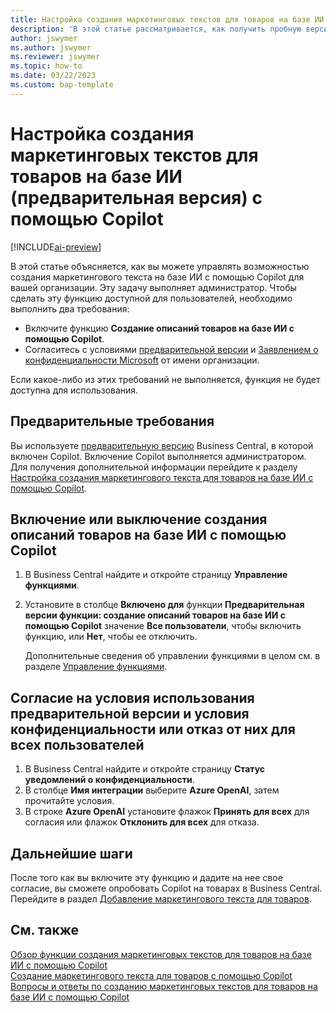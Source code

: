 ```yaml
---
title: Настройка создания маркетинговых текстов для товаров на базе ИИ (предварительная версия) с помощью Copilot
description: 'В этой статье рассматривается, как получить пробную версию Business Central с Copilot и включить Copilot в среде.'
author: jswymer
ms.author: jswymer
ms.reviewer: jswymer
ms.topic: how-to
ms.date: 03/22/2023
ms.custom: bap-template
---
```


# <a name="configure-ai-powered-item-marketing-text-preview-with-copilot"></a>Настройка создания маркетинговых текстов для товаров на базе ИИ (предварительная версия) с помощью Copilot

[!INCLUDE[ai-preview](includes/ai-preview.md)]

В этой статье объясняется, как вы можете управлять возможностью создания маркетингового текста на базе ИИ с помощью Copilot для вашей организации. Эту задачу выполняет администратор. Чтобы сделать эту функцию доступной для пользователей, необходимо выполнить два требования:

- Включите функцию **Создание описаний товаров на базе ИИ с помощью Copilot**.
- Согласитесь с условиями [предварительной версии](https://dynamics.microsoft.com/legaldocs/supp-dynamics365-preview/) и [Заявлением о конфиденциальности Microsoft](https://go.microsoft.com/fwlink/?LinkId=521839) от имени организации.

Если какое-либо из этих требований не выполняется, функция не будет доступна для использования.

## <a name="prerequisites"></a>Предварительные требования

Вы используете [предварительную версию](ai-preview-getstarted.md) Business Central, в которой включен Copilot. Включение Copilot выполняется администратором. Для получения дополнительной информации перейдите к разделу [Настройка создания маркетингового текста для товаров на базе ИИ с помощью Copilot](enable-ai.md).

## <a name="enable-or-disable-create-ai-powered-product-descriptions-with-copilot"></a>Включение или выключение создания описаний товаров на базе ИИ с помощью Copilot

1. В Business Central найдите и откройте страницу **Управление функциями**.
2. Установите в столбце **Включено для** функции **Предварительная версии функции: создание описаний товаров на базе ИИ с помощью Copilot** значение **Все пользователи**, чтобы включить функцию, или **Нет**, чтобы ее отключить.

   Дополнительные сведения об управлении функциями в целом см. в разделе [Управление функциями](/dynamics365/business-central/dev-itpro/administration/feature-management).

## <a name="consent-to-or-reject-preview-and-privacy-terms-and-conditions-for-all-users"></a>Согласие на условия использования предварительной версии и условия конфиденциальности или отказ от них для всех пользователей

1. В Business Central найдите и откройте страницу **Статус уведомлений о конфиденциальности**.
2. В столбце **Имя интеграции** выберите **Azure OpenAI**, затем прочитайте условия.
3. В строке **Azure OpenAI** установите флажок **Принять для всех** для согласия или флажок **Отклонить для всех** для отказа.

## <a name="next-steps"></a>Дальнейшие шаги

После того как вы включите эту функцию и дадите на нее свое согласие, вы сможете опробовать Copilot на товарах в Business Central. Перейдите в раздел [Добавление маркетингового текста для товаров](item-marketing-text.md).  

## <a name="see-also"></a>См. также

[Обзор функции создания маркетинговых текстов для товаров на базе ИИ с помощью Copilot](ai-overview.md)  
[Создание маркетингового текста для товаров с помощью Copilot](item-marketing-text.md)  
[Вопросы и ответы по созданию маркетинговых текстов для товаров на базе ИИ с помощью Copilot](ai-faq.md)  
